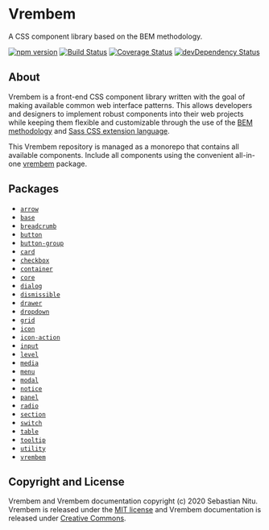 # Vrembem

A CSS component library based on the BEM methodology.

[![npm version](https://img.shields.io/npm/v/vrembem.svg)](https://www.npmjs.com/package/vrembem)
[![Build Status](https://travis-ci.org/sebnitu/vrembem.svg?branch=master)](https://travis-ci.org/sebnitu/vrembem)
[![Coverage Status](https://coveralls.io/repos/github/sebnitu/vrembem/badge.svg?branch=master)](https://coveralls.io/github/sebnitu/vrembem?branch=master)
[![devDependency Status](https://img.shields.io/david/dev/sebnitu/vrembem.svg)](https://david-dm.org/sebnitu/vrembem?type=dev)

## About

Vrembem is a front-end CSS component library written with the goal of making available common web interface patterns. This allows developers and designers to implement robust components into their web projects while keeping them flexible and customizable through the use of the [BEM methodology](https://en.bem.info/methodology/) and [Sass CSS extension language](https://sass-lang.com/).

This Vrembem repository is managed as a monorepo that contains all available components. Include all components using the convenient all-in-one [vrembem](./packages/vrembem#readme) package.

## Packages

- [`arrow`](./packages/arrow#readme)
- [`base`](./packages/base#readme)
- [`breadcrumb`](./packages/breadcrumb#readme)
- [`button`](./packages/button#readme)
- [`button-group`](./packages/button-group#readme)
- [`card`](./packages/card#readme)
- [`checkbox`](./packages/checkbox#readme)
- [`container`](./packages/container#readme)
- [`core`](./packages/core#readme)
- [`dialog`](./packages/dialog#readme)
- [`dismissible`](./packages/dismissible#readme)
- [`drawer`](./packages/drawer#readme)
- [`dropdown`](./packages/dropdown#readme)
- [`grid`](./packages/grid#readme)
- [`icon`](./packages/icon#readme)
- [`icon-action`](./packages/icon-action#readme)
- [`input`](./packages/input#readme)
- [`level`](./packages/level#readme)
- [`media`](./packages/media#readme)
- [`menu`](./packages/menu#readme)
- [`modal`](./packages/modal#readme)
- [`notice`](./packages/notice#readme)
- [`panel`](./packages/panel#readme)
- [`radio`](./packages/radio#readme)
- [`section`](./packages/section#readme)
- [`switch`](./packages/switch#readme)
- [`table`](./packages/table#readme)
- [`tooltip`](./packages/tooltip#readme)
- [`utility`](./packages/utility#readme)
- [`vrembem`](./packages/vrembem#readme)

## Copyright and License

Vrembem and Vrembem documentation copyright (c) 2020 Sebastian Nitu. Vrembem is released under the [MIT license](https://github.com/sebnitu/vrembem/blob/master/LICENSE) and Vrembem documentation is released under [Creative Commons](https://github.com/sebnitu/vrembem/blob/master/docs/LICENSE).

